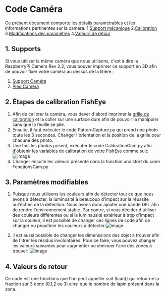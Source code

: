 # Code Caméra
Ce présent document comporte les détails paramétrables et les informations pertinentes sur la caméra.
1.[Support mécanique](#Supports)
2.[Calibration](#Étapes-de-calibration-FishEye)
3.[Modifications des paramètres](#Paramètres-modifiables)
4.[Valeurs de retour](#Valeurs-de-retour)

## 1. Supports
Si vous utiliser la même caméra que nous utilisons, c'est à dire la RaspberryPi Camera Rev 2.2, vous pouver imprimer ce support en 3D afin de pouvoir fixer votre caméra au dessus de la litière :
1. [Support Caméra](https://github.com/Cagius-UdeS/Cagius/blob/main/CADs/SupportCamera.SLDPRT)
2. [Pied Caméra](https://github.com/Cagius-UdeS/Cagius/blob/main/CADs/PivotCamera.SLDPRT)

## 2. Étapes de calibration FishEye
1. Afin de calibrer la caméra, vous dever d'abord imprimer la [grille de calibration](https://github.com/Cagius-UdeS/Cagius/blob/main/Code/PiCamera/FECalibrationA4.png) et la coller sur une surface dure afin de pouvoir la manipuler sans que la feuille se plie.
2. Ensuite, il faut exécuter le code PatternCapture.py qui prend une photo toute les 3 secondes. Changer l'orientation et la position de la grille pour chacune des photo.
3. Une fois les photos prisent, exécuter le code CalibrationCam.py afin d'obtenir les variables de calibration de votre FishEye comme suit: ![image](https://user-images.githubusercontent.com/72098230/161605262-c62785ff-352e-4e21-ada1-8853365c203e.png)
4. Changer ensuite les valeurs présente dans la fonction undistort du code FonctionsCam.py

## 3. Paramètres modifiables
1.  Puisque nous utilisons les couleurs afin de détecter tout ce que nous avons à détecter, la luminosité à beaucoup d'impact sur la réussite oul'échec de la détection. Nous avons donc ajouter une bande DEL afin de rendre l'environnement stable. Par contre, si vous décider d'utiliser des couleurs différentes ou si la luminausité extérieur à trop d'impact sur la couleur, il est possible de changer ces lignes de code afin de changer ou peaufiner les couleurs à détecter:![image](https://user-images.githubusercontent.com/72098230/163251666-02f7357d-6e6e-4e52-b679-5f276fce0069.png) 


2.  Il est aussi possible de changer les dimenssions des objet à trouver afin de filtrer les résidus involontaires. Pour ce faire, vous pouvez changer les valeurs suivantes pour augmenter ou diminuer l'aire des zones à trouver: ![image](https://user-images.githubusercontent.com/72098230/163252441-32740975-1bd8-4aa3-b7c9-2250f7ee5540.png) 

## 4. Valeurs de retour
Ce code est une fonctions que l'on peut appeller soit Scan() qui retourne la fraction sur 3 donc (0,1,2 ou 3) ainsi que le nombre de lapin présent dans la zone.
